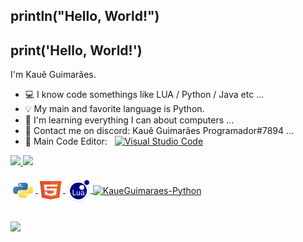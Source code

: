 ## println("Hello, World!")
## print('Hello, World!')
I'm Kauê Guimarães.
- 💻 I know code somethings like LUA / Python / Java etc ...
- 💡 My main and favorite language is Python.
- 📓 I'm learning everything I can about computers ...
- 💬 Contact me on discord: Kauê Guimarães Programador#7894 ...
- 📂 Main Code Editor: &nbsp; [![Visual Studio Code](https://img.shields.io/badge/-Visual%20Studio%20Code-333333?style=flat&logo=visual-studio-code&logoColor=blue)](https://code.visualstudio.com)
 <div>
  <a href="https://github.com/KaueGuimaraes">
  <img height="180em" src="https://github-readme-stats.vercel.app/api?username=KaueGuimaraes&show_icons=true&theme=dark&include_all_commits=true&count_private=true"/>
  <img height="180em" src="https://github-readme-stats.vercel.app/api/top-langs/?username=KaueGuimaraes&layout=compact&langs_count=7&theme=dark"/>
</div>
  <div style="display: inline_block"><br>
  <img align="center" alt="KaueGuimaraes-Python" height="30" width="40" src="https://raw.githubusercontent.com/devicons/devicon/master/icons/python/python-original.svg">
  <img align="center" alt="KaueGuimaraes-HTML" height="30" width="40" src="https://raw.githubusercontent.com/devicons/devicon/master/icons/html5/html5-original.svg">
  <img align="center" alt="KaueGuimaraes-HTML" height="40" width="40" src="https://raw.githubusercontent.com/github/explore/80688e429a7d4ef2fca1e82350fe8e3517d3494d/topics/lua/lua.png">
   <img align="center" alt="KaueGuimaraes-Python" height="30" width="30" src="https://user-images.githubusercontent.com/76141331/149172506-a711e6b4-720a-44d1-922f-07fc9498c83d.png">
  </div>

  ##
<div>
  <a href="https://www.instagram.com/kaueaguima/" target="_blank"><img src="https://img.icons8.com/windows/50/000000/instagram-new.png" target="_blank"></a>
</div>
